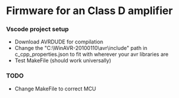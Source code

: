 # Firmware for an Class D amplifier

### Vscode project setup
- Download AVRDUDE for compilation
- Change the "C:\\WinAVR-20100110\\avr\\include" path in c_cpp_properties.json to fit with wherever your avr libraries are
- Test MakeFile (should work universally)

### TODO
- Change MakeFile to correct MCU
